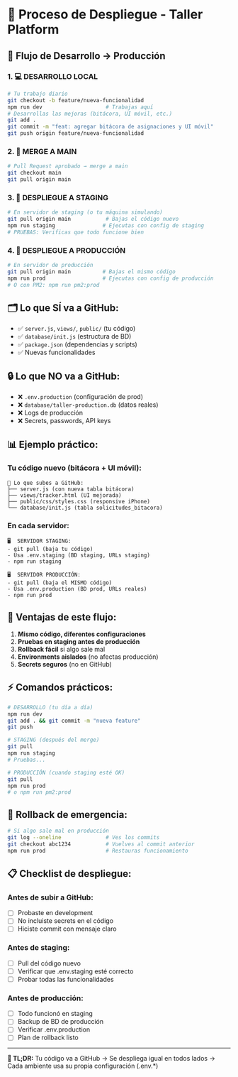 # 🚀 Proceso de Despliegue - Taller Platform

## 🔄 Flujo de Desarrollo → Producción

### 1. 💻 **DESARROLLO LOCAL**
```bash
# Tu trabajo diario
git checkout -b feature/nueva-funcionalidad
npm run dev                    # Trabajas aquí
# Desarrollas las mejoras (bitácora, UI móvil, etc.)
git add .
git commit -m "feat: agregar bitácora de asignaciones y UI móvil"
git push origin feature/nueva-funcionalidad
```

### 2. 🔀 **MERGE A MAIN**
```bash
# Pull Request aprobado → merge a main
git checkout main
git pull origin main
```

### 3. 🧪 **DESPLIEGUE A STAGING**
```bash
# En servidor de staging (o tu máquina simulando)
git pull origin main           # Bajas el código nuevo
npm run staging               # Ejecutas con config de staging
# PRUEBAS: Verificas que todo funcione bien
```

### 4. 🚀 **DESPLIEGUE A PRODUCCIÓN**
```bash
# En servidor de producción
git pull origin main          # Bajas el mismo código
npm run prod                  # Ejecutas con config de producción
# O con PM2: npm run pm2:prod
```

## 🗂️ **Lo que SÍ va a GitHub:**
- ✅ `server.js`, `views/`, `public/` (tu código)
- ✅ `database/init.js` (estructura de BD)
- ✅ `package.json` (dependencias y scripts)
- ✅ Nuevas funcionalidades

## 🔒 **Lo que NO va a GitHub:**
- ❌ `.env.production` (configuración de prod)
- ❌ `database/taller-production.db` (datos reales)
- ❌ Logs de producción
- ❌ Secrets, passwords, API keys

## 📊 **Ejemplo práctico:**

### Tu código nuevo (bitácora + UI móvil):
```
📁 Lo que subes a GitHub:
├── server.js (con nueva tabla bitácora)
├── views/tracker.html (UI mejorada)  
├── public/css/styles.css (responsive iPhone)
└── database/init.js (tabla solicitudes_bitacora)
```

### En cada servidor:
```
🖥️  SERVIDOR STAGING:
- git pull (baja tu código)
- Usa .env.staging (BD staging, URLs staging)
- npm run staging

🖥️  SERVIDOR PRODUCCIÓN:  
- git pull (baja el MISMO código)
- Usa .env.production (BD prod, URLs reales)
- npm run prod
```

## 🎯 **Ventajas de este flujo:**

1. **Mismo código, diferentes configuraciones**
2. **Pruebas en staging antes de producción**
3. **Rollback fácil** si algo sale mal
4. **Environments aislados** (no afectas producción)
5. **Secrets seguros** (no en GitHub)

## ⚡ **Comandos prácticos:**

```bash
# DESARROLLO (tu día a día)
npm run dev
git add . && git commit -m "nueva feature"
git push

# STAGING (después del merge)
git pull
npm run staging
# Pruebas...

# PRODUCCIÓN (cuando staging esté OK)
git pull  
npm run prod
# o npm run pm2:prod
```

## 🔄 **Rollback de emergencia:**

```bash
# Si algo sale mal en producción
git log --oneline              # Ves los commits
git checkout abc1234           # Vuelves al commit anterior
npm run prod                   # Restauras funcionamiento
```

## 📋 **Checklist de despliegue:**

### Antes de subir a GitHub:
- [ ] Probaste en development
- [ ] No incluiste secrets en el código
- [ ] Hiciste commit con mensaje claro

### Antes de staging:
- [ ] Pull del código nuevo
- [ ] Verificar que .env.staging esté correcto
- [ ] Probar todas las funcionalidades

### Antes de producción:
- [ ] Todo funcionó en staging
- [ ] Backup de BD de producción
- [ ] Verificar .env.production
- [ ] Plan de rollback listo

---

**🎯 TL;DR:** Tu código va a GitHub → Se despliega igual en todos lados → Cada ambiente usa su propia configuración (.env.*)